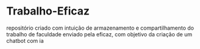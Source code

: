 # Trabalho-Eficaz
repositório criado com intuição de armazenamento e compartilhamento do trabalho de faculdade enviado pela eficaz, com objetivo da criação de um chatbot com ia
